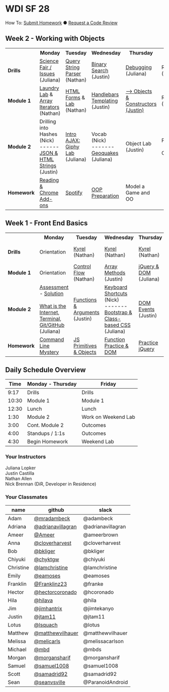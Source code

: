 # WDI SF 28


How To: <a href="https://github.com/SF-WDI-LABS/shared_modules/blob/master/how-to/submit-homework.md" target="blank">Submit Homework</a> ● <a href="https://github.com/SF-WDI-LABS/shared_modules/blob/master/how-to/request-a-code-review.md" target="blank">Request a Code Review</a>

## Week 2 - Working with Objects
<table>
  <tr>
    <th><!-- BLANK --></th>
    <th>Monday</th>
    <th>Tuesday</th>
    <th>Wednesday</th>
    <th>Thursday</th>
    <th>Friday</th>
  </tr>
  <tr>
    <td><strong>Drills</strong></td>
    <td> <!-- Week 2 - Monday Drill -->
      <a href="https://github.com/SF-WDI-LABS/shared_modules/blob/master/how-to/peer-review.md">Science Fair / Issues</a> (Juliana)
    </td>
    <td> <!-- Week 2 - Tuesday Drill -->
      <a href="https://github.com/SF-WDI-LABS/shared_modules/blob/master/01-front-end-basics/html-forms/27-28/exercises.md#query-parameters----solutions">Query String Parser</a>
      (Nathan)
    </td>
    <td> <!-- Week 2 - Wednesday Drill -->
      <a href="https://github.com/SF-WDI-LABS/js-algorithms-drills/blob/master/binary-search/README.md">Binary Search</a>
      (Justin)
    </td>
    <td> <!-- Week 2 - Thursday Drill -->
      <a href="https://github.com/sf-wdi-27-28/debug-drills">Debugging</a>
      (Juliana)
    </td>
    <td> <!-- Week 2 - Friday Review -->
      Review
      (Team)
    </td>
  </tr>
  <tr>
    <td><strong>Module 1</strong></td>
    <td> <!-- Week 2 - Monday Morning Module -->
    <a href="https://github.com/sf-wdi-27-28/laundry-mat">Laundry Lab</a>
    &amp;
    <a href="https://github.com/SF-WDI-LABS/shared_modules/tree/master/01-front-end-basics/js-array-iterators/28">Array Iterators</a>
			(Nathan)
    </td>
    <td> <!-- Week 2 - Tuesday Morning Module -->
      <a href="https://github.com/SF-WDI-LABS/shared_modules/blob/master/01-front-end-basics/html-forms/27-28">HTML Forms</a> &amp; <a href="https://github.com/sf-wdi-27-28/html-forms-lab">Lab</a>
      (Nathan)
    </td>
    <td> <!-- Week 2 - Wednesday Morning Module -->
      <a href="https://github.com/SF-WDI-LABS/shared_modules/tree/master/01-front-end-basics/templating-handlebars/27-28">Handlebars Templating</a>
      (Justin)
    </td>
    <td> <!-- Week 2 - Thursday Morning Module -->
     <a href="https://github.com/SF-WDI-LABS/shared_modules/blob/master/01-front-end-basics/oo-objects-constructors/27-28/README.md" target="new"> -->
    	Objects & Constructors
      (Justin)
       </a>
    </td>
    <td> <!-- Week 2 - Friday Morning Module -->
      Review
      (Team)
    </td>
  </tr>
  <tr>
    <td><strong>Module 2</strong></td>
    <td> <!-- Week 2 - Monday Afternoon Module -->
      Drilling into Hashes
			(Nick)
      <br>
			------
			<br>
      <a href="https://github.com/sf-wdi-27-28/html_strings" target="new">JSON & HTML Strings</a>
      (Justin)
    </td>
    <td> <!-- Week 2 - Tuesday Afternoon Module -->
      <a href="https://github.com/SF-WDI-LABS/shared_modules/blob/master/01-front-end-basics/ajax-and-apis/27-28">Intro AJAX: Giphy Lab</a>
      (Juliana)
    </td>
    <td> <!-- Week 2 - Wednesday Afternoon Module -->
			Vocab
			(Nick)
			<br>
			-------
			<br>
      <a href="https://github.com/sf-wdi-27-28/geoquakes">Geoquakes</a>
      (Juliana)
    </td>
    <td> <!-- Week 2 - Thursday Afternoon Module -->
<!--      <a href="https://github.com/SF-WDI-LABS/shared_modules/blob/master/01-front-end-basics/oo-prototypes/27-28/README.md" target="new"> -->
      Object Lab
      (Justin)
      <!-- </a> -->
    </td>
    <td> <!-- Week 2 - Friday Afternoon / Weekend Lab -->
      Project 0
      <br><br>
      Outcomes
    </td>
  </tr>
  <tr>
    <td><strong>Homework</strong></td>
    <td> <!-- Week 2 - Monday Homework -->
      <a href="https://github.com/SF-WDI-LABS/shared_modules/blob/27-28-w2-d1-hmwk/homework/27-28/week-02/README.md">Reading &amp; Chrome Add-ons</a>
    </td>
    <td> <!-- Week 2 - Tuesday Homework -->
    	<a href="https://github.com/SF-WDI-LABS/shared_modules/blob/master/homework/27-28/week-02/README.md">Spotify</a>
    </td>
    <td> <!-- Week 2 - Wednesday Homework -->
      	<a href="https://github.com/SF-WDI-LABS/shared_modules/blob/master/homework/27-28/week-02/README.md">OOP Preparation</a>
    </td>
    <td> <!-- Week 2 - Thursday Homework -->
      Model a Game and OO
    </td>
    <td> <!-- Week 2 - Friday -->
      <!-- BLANK -->
    </td>
  </tr>
</table>

## Week 1 - Front End Basics
<table>
  <tr>
    <th><!-- BLANK --></th>
    <th>Monday</th>
    <th>Tuesday</th>
    <th>Wednesday</th>
    <th>Thursday</th>
    <th>Friday</th>
  </tr>
  <tr>
    <td><strong>Drills</strong></td>
    <td> <!-- Week 1 - Monday Drill -->
      Orientation
    </td>
    <td> <!-- Week 1 - Tuesday Drill -->
      <a href="https://github.com/sf-wdi-27-28/kyrel">Kyrel</a>
      (Nathan)
    </td>
    <td> <!-- Week 1 - Wednesday Drill -->
      <a href="https://github.com/sf-wdi-27-28/kyrel">Kyrel</a>
      (Nathan)
    </td>
    <td> <!-- Week 1 - Thursday Drill -->
      <a href="https://github.com/sf-wdi-27-28/kyrel">Kyrel</a>
      (Nathan)
    </td>
    <td> <!-- Week 1 - Friday Review -->
      <a href="https://github.com/sf-wdi-27-28/kyrel">Extend Kyrel</a>
      (Nathan)
    </td>
  </tr>
  <tr>
    <td><strong>Module 1</strong></td>
    <td> <!-- Week 1 - Monday Morning Module -->
      Orientation
    </td>
    <td> <!-- Week 1 - Tuesday Morning Module -->
      <a href="https://github.com/SF-WDI-LABS/shared_modules/tree/master/01-front-end-basics/js-control-flow/25">Control Flow</a>
      (Nathan)
    </td>
    <td> <!-- Week 1 - Wednesday Morning Module -->
      <a href="https://github.com/SF-WDI-LABS/shared_modules/tree/master/01-front-end-basics/js-arrays/27-28" target="new">Array Methods</a>
      (Justin)
    </td>
    <td> <!-- Week 1 - Thursday Morning Module -->
    	<a href="https://github.com/SF-WDI-LABS/shared_modules/tree/master/01-front-end-basics/jquery-dom-manipulation/27-28">jQuery &amp; DOM</a>
      (Juliana)
    </td>
    <td> <!-- Week 1 - Friday Morning Module -->
      Review
      (Team)
    </td>
  </tr>
  <tr>
    <td><strong>Module 2</strong></td>
    <td> <!-- Week 1 - Monday Afternoon Module -->
      <a href="https://github.com/SF-WDI-LABS/shared_modules/tree/master/assessments/27-28/day-01">Assessment</a> - <a href="https://github.com/SF-WDI-LABS/shared_modules/blob/master/assessments/27-28/day-01/solutions.md">Solution</a>
      <br><br>
      <a href="https://github.com/SF-WDI-LABS/shared_modules/tree/master/01-front-end-basics/how-the-internet-works/27-28">What is the Internet, Terminal, Git/GitHub</a>
      (Juliana)
    </td>
    <td> <!-- Week 1 - Tuesday Afternoon Module -->
      <a href="https://github.com/SF-WDI-LABS/shared_modules/blob/master/01-front-end-basics/js-functions/27-28">Functions & Arguments</a>
      (Justin)
    </td>
    <td> <!-- Week 1 - Wednesday Afternoon Module -->
			<a href="https://github.com/SF-WDI-LABS/shared_modules/blob/master/how-to/keyboard-shortcuts.md">Keyboard Shortcuts</a>
			(Nick)
			<br>
			-------
			<br>
      <a href="https://github.com/SF-WDI-LABS/shared_modules/tree/master/01-front-end-basics/css-bootstrap/27-28">Bootstrap &amp; Class-based CSS</a>
      (Juliana)
    </td>
    <td> <!-- Week 1 - Thursday Afternoon Module -->
      <a href="https://github.com/SF-WDI-LABS/shared_modules/tree/master/01-front-end-basics/jquery-event-binding/27-28" target="new">DOM Events</a>
      (Justin)
    </td>
    <td> <!-- Week 1 - Friday Afternoon / Weekend Lab -->
      <a href="https://github.com/sf-wdi-27-28/tic-tac-toe">Tic-Tac-Toe Weekend Lab</a>
      <br><br>
      Outcomes
    </td>
  </tr>
  <tr>
    <td><strong>Homework</strong></td>
    <td> <!-- Week 1 - Monday Homework -->
      <a href="https://github.com/SF-WDI-LABS/shared_modules/tree/master/homework/27-28/week-01">Command Line Mystery</a>
    </td>
    <td> <!-- Week 1 - Tuesday Homework -->
      <a href="https://github.com/SF-WDI-LABS/shared_modules/tree/master/homework/27-28/week-01#day-2">JS Primitives & Objects</a>
    </td>
    <td> <!-- Week 1 - Wednesday Homework -->
      <a href="https://github.com/SF-WDI-LABS/shared_modules/tree/master/homework/27-28/week-01#day-3">Function Practice & DOM</a>
    </td>
    <td> <!-- Week 1 - Thursday Homework -->
      <a href="https://github.com/SF-WDI-LABS/shared_modules/tree/master/homework/27-28/week-01#day-4">Practice jQuery</a>
    </td>
    <td> <!-- Week 1 - Friday -->
      <!-- BLANK -->
    </td>
  </tr>
</table>

## Daily Schedule Overview

Time | Monday - Thursday | Friday |
----- | -------- | -----
9:17  | Drills | Drills
10:30 | Module 1 | Module 1
12:30 | Lunch | Lunch
1:30 | Module 2 | Work on Weekend Lab
3:00 | Cont. Module 2 | Outcomes
4:00 | Standups / 1:1s | Outcomes
4:30 | Begin Homework | Weekend Lab

### Your Instructors
Juliana Lopker <br>
Justin Castilla <br>
Nathan Allen <br>
Nick Brennan (DiR, Developer in Residence)

### Your Classmates
| **name** | **github** | **slack** |
|-------|--------|--------|
| Adam | [@mradambeck](https://github.com/mradambeck) | @adambeck |
| Adriana | [@adrianavillagran](https://github.com/adrianavillagran) | @adrianavillagran |
| Ameer | [@Ameer](https://github.com/Ameer-Brown-Brown) | @ameerbrown |
| Anna | [@cloverharvest](https://github.com/cloverharvest) | @cloverharvest |
| Bob | [@bkliger](https://github.com/bkliger) | @bkliger |
| Chiyuki | [@chyktgw](https://github.com/chyktgw) | @chiyuki |
| Christine | [@lamchristine](https://github.com/lamchristine) | @lamchristine |
| Emily | [@eamoses](https://github.com/eamoses) | @eamoses |
| Franklin | [@Franklinz23](https://github.com/Franklinz23) | @franke |
| Hector | [@hectorcoronado](https://github.com/hectorcoronado) | @hcoronado |
| Hila | [@hilava](https://github.com/hilava) | @hila |
| Jim | [@jimhantrix](https://github.com/jimhantrix) | @jimtekanyo |
| Justin | [@jtam11](https://github.com/jtam11) | @jtam11 |
| Lotus | [@lsquach](https://github.com/lsquach) | @lotus |
| Matthew | [@matthewvilhauer](https://github.com/matthewvilhauer) | @matthewvilhauer |
| Melissa | [@melicarls](https://github.com/melicarls) | @melissacarlson |
| Michael | [@mbd](https://github.com/mbd-s) | @mbds |
| Morgan | [@morgansharif](https://github.com/morgansharif) | @morgansharif |
| Samuel | [@samuel1008](https://github.com/samuel1008) | @samuel1008 |
| Scott | [@samadrid92](https://github.com/samadrid92) | @samadrid92 |
| Sean | [@seanvsville](https://github.com/seanvsville) | @ParanoidAndroid |
